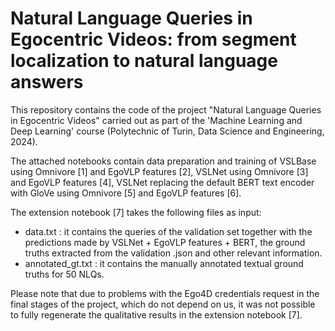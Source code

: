 # Natural Language Queries in Egocentric Videos: from segment localization to natural language answers
This repository contains the code of the project "Natural Language Queries in Egocentric Videos" carried out as part of the 'Machine Learning and Deep Learning' course (Polytechnic of Turin, Data Science and Engineering, 2024).

The attached notebooks contain data preparation and training of VSLBase using Omnivore [1] and EgoVLP features [2], VSLNet using Omnivore [3] and EgoVLP features [4], VSLNet replacing the default BERT text encoder with GloVe using Omnivore [5] and EgoVLP features [6].

The extension notebook [7] takes the following files as input:

- data.txt : it contains the queries of the validation set together with the predictions made by VSLNet + EgoVLP features + BERT, the ground truths extracted from the validation .json and other relevant information.
- annotated_gt.txt : it contains the manually annotated textual ground truths for 50 NLQs.

Please note that due to problems with the Ego4D credentials request in the final stages of the project, which do not depend on us, it was not possible to fully regenerate the qualitative results in the extension notebook [7].
